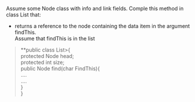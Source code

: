 Assume some Node class with info and link fields. Comple this method in class List that:
- returns a reference to the node containing the data item in the argument findThis. <br/>
Assume that findThis is in the list
> **public class List>{ <br/>
> protected Node head; <br/>
> protected int size; <br/>
> public Node find(char FindThis){ <br/>
> ....<br/>
> ....<br/>
> } <br/>
> } <br/>
